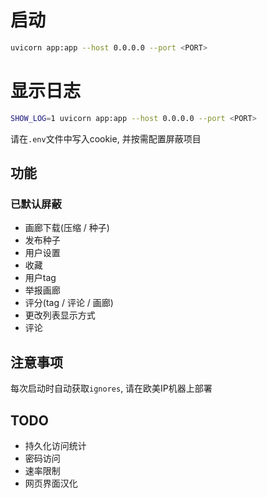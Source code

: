# 启动

```bash
uvicorn app:app --host 0.0.0.0 --port <PORT>
```

# 显示日志

```bash
SHOW_LOG=1 uvicorn app:app --host 0.0.0.0 --port <PORT>
```

请在`.env`文件中写入cookie, 并按需配置屏蔽项目

## 功能

### 已默认屏蔽

- 画廊下载(压缩 / 种子)
- 发布种子
- 用户设置
- 收藏
- 用户tag
- 举报画廊
- 评分(tag / 评论 / 画廊)
- 更改列表显示方式
- 评论

## 注意事项

每次启动时自动获取`ignores`, 请在欧美IP机器上部署

## TODO

- 持久化访问统计
- 密码访问
- 速率限制
- 网页界面汉化
